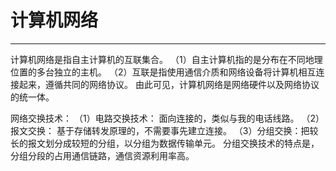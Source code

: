 # 计算机网络
---
  计算机网络是指自主计算机的互联集合。
  （1）自主计算机指的是分布在不同地理位置的多台独立的主机。
  （2）互联是指使用通信介质和网络设备将计算机相互连接起来，遵循共同的网络协议。
    由此可见，计算机网络是网络硬件以及网络协议的统一体。
   
   网络交换技术：
    （1）电路交换技术： 面向连接的，类似与我的电话线路。
    （2）报文交换： 基于存储转发原理的，不需要事先建立连接。
    （3）分组交换：把较长的报文划分成较短的分组，以分组为数据传输单元。
    分组交换技术的特点是，分组分段的占用通信链路，通信资源利用率高。
<!--stackedit_data:
eyJoaXN0b3J5IjpbLTMzMjU2ODM1OCwtNTA0NzM3NDA4LDE4MD
c4NDA3NjUsLTE2NjY1Nzk1ODldfQ==
-->